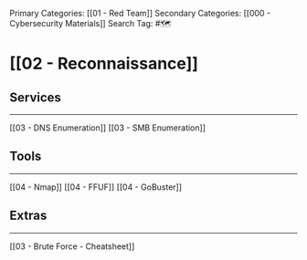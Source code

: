 Primary Categories: [[01 - Red Team]] 
Secondary Categories: [[000 - Cybersecurity Materials]] 
Search Tag: #🗺  

# [[02 - Reconnaissance]]  

## Services
---
[[03 - DNS Enumeration]]
[[03 - SMB Enumeration]]


## Tools
---
[[04 - Nmap]]
[[04 - FFUF]]
[[04 - GoBuster]]

## Extras
---
[[03 - Brute Force - Cheatsheet]]
